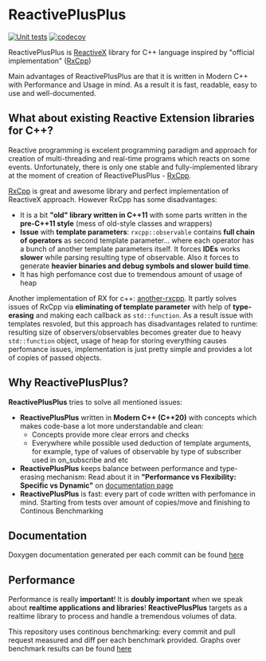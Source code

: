 # ReactivePlusPlus
[![Unit tests](https://github.com/victimsnino/ReactivePlusPlus/actions/workflows/Tests.yml/badge.svg?branch=main)](https://github.com/victimsnino/ReactivePlusPlus/actions/workflows/Tests.yml) 
[![codecov](https://codecov.io/gh/victimsnino/ReactivePlusPlus/branch/main/graph/badge.svg?token=INEHPRF18E)](https://codecov.io/gh/victimsnino/ReactivePlusPlus)

ReactivePlusPlus is [ReactiveX](https://reactivex.io/) library for C++ language inspired by "official implementation" ([RxCpp](https://github.com/ReactiveX/RxCpp)) 

Main advantages of ReactivePlusPlus are that it is written in Modern C++ with Performance and Usage in mind. As a result it is fast, readable, easy to use and well-documented.

## What about existing Reactive Extension libraries for C++?

Reactive programming is excelent programming paradigm and approach for creation of multi-threading and real-time programs which reacts on some events. Unfortunately, there is only one stable and fully-implemented library at the moment of creation of ReactivePlusPlus - [RxCpp](https://github.com/ReactiveX/RxCpp). 

[RxCpp](https://github.com/ReactiveX/RxCpp) is great and awesome library and perfect implementation of ReactiveX approach. However RxCpp has some disadvantages:
- It is a bit **"old" library written in C++11** with some parts written in the **pre-C++11 style** (mess of old-style classes and wrappers)
- **Issue** with **template parameters**:  `rxcpp::observable` contains **full chain of operators** as second template parameter... where each operator has a bunch of another template parameters itself. It forces **IDEs** works **slower** while parsing resulting type of observable. Also it forces to generate **heavier binaries and debug symbols and slower build time**.
- It has high perfomance cost due to tremendous amount of usage of heap

Another implementation of RX for c++: [another-rxcpp](https://github.com/CODIANZ/another-rxcpp). It partly solves issues of RxCpp via **eliminating of template parameter**  with help of **type-erasing** and making each callback as `std::function`. As a result issue with templates resvoled, but this approach has disadvantages related to runtime: resulting size of observers/observables becomes greater due to heavy `std::function` object, usage of heap for storing everything causes perfomance issues, implementation is just pretty simple and provides a lot of copies of passed objects.

## Why ReactivePlusPlus?

**ReactivePlusPlus** tries to solve all mentioned issues:
- **ReactivePlusPlus** written in **Modern C++ (C++20)** with concepts which makes code-base a lot more understandable and clean:
   - Concepts provide more clear errors and checks
   - Everywhere while possible used deduction of template arguments, for example, type of values of observable by type of subscriber used in on_subscribe and etc
- **ReactivePlusPlus** keeps balance between performance and type-erasing mechanism: Read about it in  **"Performance vs Flexibility: Specific vs Dynamic"** on [documentation page](https://victimsnino.github.io/ReactivePlusPlus/docs/html/index.html)
- **ReactivePlusPlus** is fast: every part of code written with perfomance in mind. Starting from tests over amount of copies/move and finishing to Continous Benchmarking


## Documentation

Doxygen documentation generated per each commit can be found [here](https://victimsnino.github.io/ReactivePlusPlus/docs/html/index.html)

## Performance
Performance is really **important**! It is **doubly important** when we speak about **realtime applications and libraries**! **ReactivePlusPlus** targets as a realtime library to process and handle a tremendous volumes of data. 

This repository uses continous benchmarking: every commit and pull request measured and diff per each benchmark provided. Graphs over benchmark results can be found [here](https://victimsnino.github.io/ReactivePlusPlus/benchmark)
